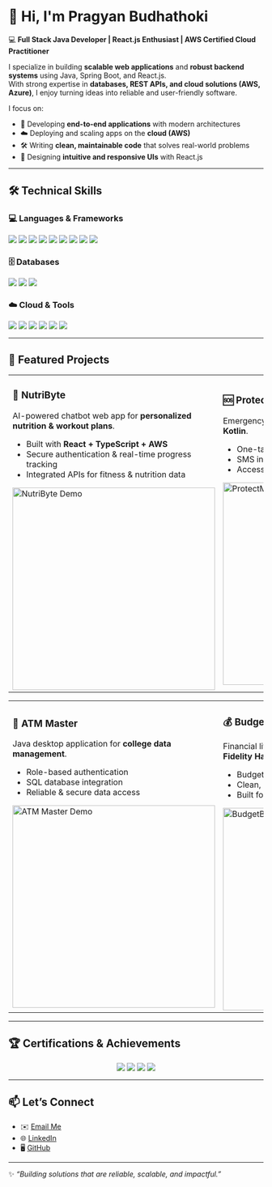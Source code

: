 # 👋 Hi, I'm Pragyan Budhathoki  

💻 **Full Stack Java Developer | React.js Enthusiast | AWS Certified Cloud Practitioner**  

I specialize in building **scalable web applications** and **robust backend systems** using Java, Spring Boot, and React.js.  
With strong expertise in **databases, REST APIs, and cloud solutions (AWS, Azure)**, I enjoy turning ideas into reliable and user-friendly software.  

I focus on:
- 🚀 Developing **end-to-end applications** with modern architectures  
- ☁️ Deploying and scaling apps on the **cloud (AWS)**  
- 🛠️ Writing **clean, maintainable code** that solves real-world problems  
- 🎨 Designing **intuitive and responsive UIs** with React.js  

---

## 🛠️ Technical Skills  

### 💻 Languages & Frameworks  
<p>
  <img src="https://img.shields.io/badge/Java-ED8B00?style=for-the-badge&logo=openjdk&logoColor=white"/> 
  <img src="https://img.shields.io/badge/Python-3776AB?style=for-the-badge&logo=python&logoColor=white"/> 
  <img src="https://img.shields.io/badge/Kotlin-7F52FF?style=for-the-badge&logo=kotlin&logoColor=white"/> 
  <img src="https://img.shields.io/badge/JavaScript-F7DF1E?style=for-the-badge&logo=javascript&logoColor=black"/> 
  <img src="https://img.shields.io/badge/TypeScript-007ACC?style=for-the-badge&logo=typescript&logoColor=white"/> 
  <img src="https://img.shields.io/badge/Spring_Boot-6DB33F?style=for-the-badge&logo=springboot&logoColor=white"/> 
  <img src="https://img.shields.io/badge/React-20232A?style=for-the-badge&logo=react&logoColor=61DAFB"/> 
  <img src="https://img.shields.io/badge/HTML5-E34F26?style=for-the-badge&logo=html5&logoColor=white"/> 
  <img src="https://img.shields.io/badge/CSS3-1572B6?style=for-the-badge&logo=css3&logoColor=white"/> 
</p>

### 🗄️ Databases  
<p>
  <img src="https://img.shields.io/badge/Postgres-316192?style=for-the-badge&logo=postgresql&logoColor=white"/> 
  <img src="https://img.shields.io/badge/MySQL-4479A1?style=for-the-badge&logo=mysql&logoColor=white"/> 
  <img src="https://img.shields.io/badge/MongoDB-47A248?style=for-the-badge&logo=mongodb&logoColor=white"/> 
</p>

### ☁️ Cloud & Tools  
<p>
  <img src="https://img.shields.io/badge/AWS-232F3E?style=for-the-badge&logo=amazonaws&logoColor=white"/> 
  <img src="https://img.shields.io/badge/Azure-0078D4?style=for-the-badge&logo=microsoftazure&logoColor=white"/> 
  <img src="https://img.shields.io/badge/OpenShift-EE0000?style=for-the-badge&logo=redhatopenshift&logoColor=white"/> 
  <img src="https://img.shields.io/badge/Git-F05032?style=for-the-badge&logo=git&logoColor=white"/> 
  <img src="https://img.shields.io/badge/GitHub-181717?style=for-the-badge&logo=github&logoColor=white"/> 
  <img src="https://img.shields.io/badge/CI/CD-4285F4?style=for-the-badge&logo=googlecloud&logoColor=white"/> 
</p>

---

## 📂 Featured Projects  

<table>
<tr>
<td width="50%">
  
### 🥗 NutriByte  
AI-powered chatbot web app for **personalized nutrition & workout plans**.  
- Built with **React + TypeScript + AWS**  
- Secure authentication & real-time progress tracking  
- Integrated APIs for fitness & nutrition data  

<img src="https://via.placeholder.com/400x200.png?text=NutriByte+Preview" alt="NutriByte Demo" width="400"/>  

</td>
<td width="50%">
  
### 🆘 ProtectMe App  
Emergency alert **Android mobile app** built with **Kotlin**.  
- One-tap alerts with **location sharing**  
- SMS integration for emergency contacts  
- Accessible UI for urgent situations  

<img src="https://via.placeholder.com/400x200.png?text=ProtectMe+App+Preview" alt="ProtectMe Demo" width="400"/>  

</td>
</tr>
</table>

<table>
<tr>
<td width="50%">

### 🏦 ATM Master  
Java desktop application for **college data management**.  
- Role-based authentication  
- SQL database integration  
- Reliable & secure data access  

<img src="https://via.placeholder.com/400x200.png?text=ATM+Master+Preview" alt="ATM Master Demo" width="400"/>  

</td>
<td width="50%">

### 💰 BudgetBuddy (Hackathon)  
Financial literacy web app – **1st Runner-Up @ Fidelity Hackathon**.  
- Budget tracking & financial planning  
- Clean, intuitive UI  
- Built for hackathon demo in record time  

<img src="https://via.placeholder.com/400x200.png?text=BudgetBuddy+Preview" alt="BudgetBuddy Demo" width="400"/>  

</td>
</tr>
</table>

---

## 🏆 Certifications & Achievements  

<p align="center">
  <img src="https://img.shields.io/badge/AWS-Cloud%20Practitioner-FF9900?style=for-the-badge&logo=amazonaws&logoColor=white"/>
  <img src="https://img.shields.io/badge/Fidelity%20Hackathon-1st%20Runner%20Up-blue?style=for-the-badge&logo=hackaday&logoColor=white"/>
  <img src="https://img.shields.io/badge/Trinity%20Hackathon-Best%20UI%2FUX-brightgreen?style=for-the-badge&logo=figma&logoColor=white"/>
  <img src="https://img.shields.io/badge/TNS%20Medal%20%26%20Prize-Winner-gold?style=for-the-badge&logo=java&logoColor=white"/>
</p>

---

## 📫 Let’s Connect  

- ✉️ [Email Me](mailto:pragyanbt2002@gmail.com)  
- 🌐 [LinkedIn](https://linkedin.com/in/pragyanbt)  
- 🖥️ [GitHub](https://github.com/pragyanbt)  

---

✨ _“Building solutions that are reliable, scalable, and impactful.”_
